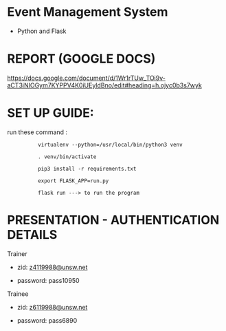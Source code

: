 # Event Management System
* Python and Flask

# REPORT (GOOGLE DOCS) 

https://docs.google.com/document/d/1Wr1rTUw_TOi9v-aCT3iNIOGym7KYPPV4K0iUEyldBno/edit#heading=h.ojyc0b3s7wyk


# SET UP GUIDE: 

run these command :

              virtualenv --python=/usr/local/bin/python3 venv

              . venv/bin/activate

              pip3 install -r requirements.txt

              export FLASK_APP=run.py

              flask run ---> to run the program
              
             
              
# PRESENTATION - AUTHENTICATION DETAILS  

Trainer 

  - zid:        z4119988@unsw.net 
  
  - password:   pass10950 

Trainee 

  - zid:        z6119988@unsw.net 
  
  - password:   pass6890  
